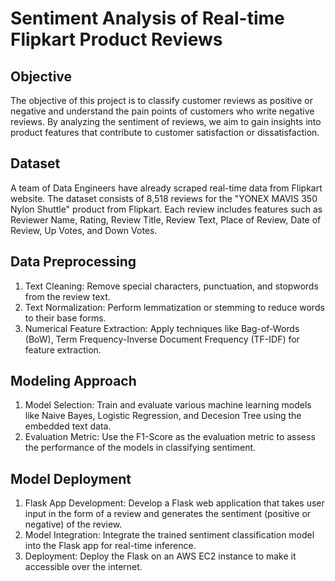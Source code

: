 # Sentiment Analysis of Real-time Flipkart Product Reviews

## Objective

The objective of this project is to classify customer reviews as positive or negative and understand the pain points of customers who write negative reviews. By analyzing the sentiment of reviews, we aim to gain insights into product features that contribute to customer satisfaction or dissatisfaction. 

## Dataset

A team of Data Engineers have already scraped real-time data from Flipkart website. The dataset consists of 8,518 reviews for the "YONEX MAVIS 350 Nylon Shuttle" product from Flipkart. Each review includes features such as Reviewer Name, Rating, Review Title, Review Text, Place of Review, Date of Review, Up Votes, and Down Votes.

## Data Preprocessing

1. Text Cleaning: Remove special characters, punctuation, and stopwords from the review text.
2. Text Normalization: Perform lemmatization or stemming to reduce words to their base forms.
3. Numerical Feature Extraction: Apply techniques like Bag-of-Words (BoW), Term Frequency-Inverse Document Frequency (TF-IDF) for feature extraction.

## Modeling Approach

1. Model Selection: Train and evaluate various machine learning models like Naive Bayes, Logistic Regression, and Decesion Tree using the embedded text data.
2. Evaluation Metric: Use the F1-Score as the evaluation metric to assess the performance of the models in classifying sentiment.

## Model Deployment

1. Flask App Development: Develop a Flask web application that takes user input in the form of a review and generates the sentiment (positive or negative) of the review.
2. Model Integration: Integrate the trained sentiment classification model into the Flask app for real-time inference.
3. Deployment: Deploy the Flask on an AWS EC2 instance to make it accessible over the internet.


